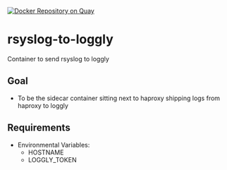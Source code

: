 [![Docker Repository on Quay](https://quay.io/repository/waffleio/rsyslog-to-loggly/status "Docker Repository on Quay")](https://quay.io/repository/waffleio/rsyslog-to-loggly)

# rsyslog-to-loggly
Container to send rsyslog to loggly

## Goal
* To be the sidecar container sitting next to haproxy shipping logs from haproxy
  to loggly

## Requirements
* Environmental Variables:
  * HOSTNAME
  * LOGGLY_TOKEN

